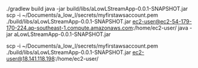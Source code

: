 ./gradlew build
java -jar build/libs/aLowLStreamApp-0.0.1-SNAPSHOT.jar
scp -i ~/Documents/a_low_l/secrets/myfirstawsaccount.pem ./build/libs/aLowLStreamApp-0.0.1-SNAPSHOT.jar ec2-user@ec2-54-179-170-224.ap-southeast-1.compute.amazonaws.com:/home/ec2-user/
java -jar aLowLStreamApp-0.0.1-SNAPSHOT.jar

scp -i ~/Documents/a_low_l/secrets/myfirstawsaccount.pem ./build/libs/aLowLStreamApp-0.0.1-SNAPSHOT.jar ec2-user@18.141.118.198:/home/ec2-user/
